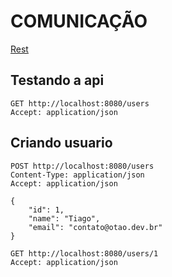 # COMUNICAÇÃO

[Rest](docs/rest.md)

## Testando a api

```http
GET http://localhost:8080/users
Accept: application/json
```

## Criando usuario
```http
POST http://localhost:8080/users
Content-Type: application/json
Accept: application/json

{
    "id": 1,
    "name": "Tiago",
    "email": "contato@otao.dev.br"
}
```

```http
GET http://localhost:8080/users/1
Accept: application/json
```